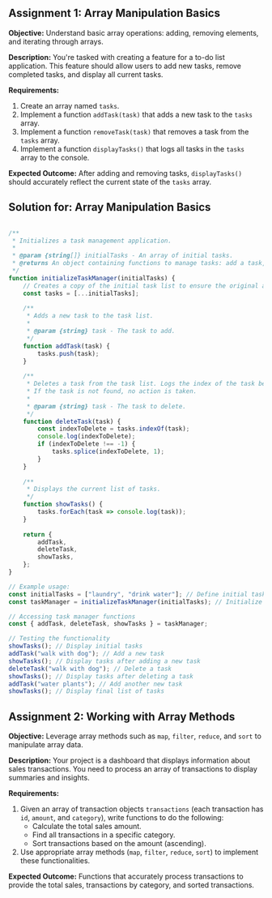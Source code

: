 ## Assignment 1: **Array Manipulation Basics**

**Objective:** Understand basic array operations: adding, removing elements, and iterating through arrays.

**Description:** You're tasked with creating a feature for a to-do list application. This feature should allow users to add new tasks, remove completed tasks, and display all current tasks.

**Requirements:**

1.  Create an array named `tasks`.
2.  Implement a function `addTask(task)` that adds a new task to the `tasks` array.
3.  Implement a function `removeTask(task)` that removes a task from the `tasks` array.
4.  Implement a function `displayTasks()` that logs all tasks in the `tasks` array to the console.

**Expected Outcome:** After adding and removing tasks, `displayTasks()` should accurately reflect the current state of the `tasks` array.


## Solution for: Array Manipulation Basics

```js

/**
 * Initializes a task management application.
 * 
 * @param {string[]} initialTasks - An array of initial tasks.
 * @returns An object containing functions to manage tasks: add a task, delete a task, and display all tasks.
 */
function initializeTaskManager(initialTasks) {
    // Creates a copy of the initial task list to ensure the original array is not modified.
    const tasks = [...initialTasks];
    
    /**
     * Adds a new task to the task list.
     * 
     * @param {string} task - The task to add.
     */
    function addTask(task) {
        tasks.push(task);
    }
    
    /**
     * Deletes a task from the task list. Logs the index of the task being deleted.
     * If the task is not found, no action is taken.
     * 
     * @param {string} task - The task to delete.
     */
    function deleteTask(task) {
        const indexToDelete = tasks.indexOf(task);
        console.log(indexToDelete);
        if (indexToDelete !== -1) {
            tasks.splice(indexToDelete, 1);
        }
    }
  
    /**
     * Displays the current list of tasks.
     */
    function showTasks() {
        tasks.forEach(task => console.log(task));
    }
  
    return {
        addTask,
        deleteTask,
        showTasks,
    };
} 

// Example usage:
const initialTasks = ["laundry", "drink water"]; // Define initial tasks.
const taskManager = initializeTaskManager(initialTasks); // Initialize the task manager with the initial tasks.

// Accessing task manager functions
const { addTask, deleteTask, showTasks } = taskManager;

// Testing the functionality
showTasks(); // Display initial tasks
addTask("walk with dog"); // Add a new task
showTasks(); // Display tasks after adding a new task
deleteTask("walk with dog"); // Delete a task
showTasks(); // Display tasks after deleting a task
addTask("water plants"); // Add another new task
showTasks(); // Display final list of tasks

```


## Assignment 2: **Working with Array Methods**

**Objective:** Leverage array methods such as `map`, `filter`, `reduce`, and `sort` to manipulate array data.

**Description:** Your project is a dashboard that displays information about sales transactions. You need to process an array of transactions to display summaries and insights.

**Requirements:**

1.  Given an array of transaction objects `transactions` (each transaction has `id`, `amount`, and `category`), write functions to do the following:
    -   Calculate the total sales amount.
    -   Find all transactions in a specific category.
    -   Sort transactions based on the amount (ascending).
2.  Use appropriate array methods (`map`, `filter`, `reduce`, `sort`) to implement these functionalities.

**Expected Outcome:** Functions that accurately process transactions to provide the total sales, transactions by category, and sorted transactions.